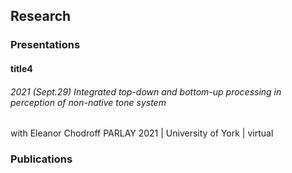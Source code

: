 ## Research

### Presentations

#### title4

###### 2021	(Sept.29)	Integrated top-down and bottom-up processing in perception of non-native tone system 
with Eleanor Chodroff
PARLAY 2021 | University of York | virtual

### Publications
